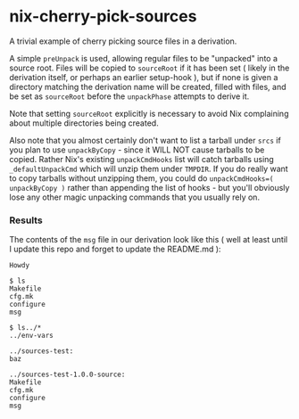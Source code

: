 # nix-cherry-pick-sources
A trivial example of cherry picking source files in a derivation.

A simple `preUnpack` is used, allowing regular files to be "unpacked" into a source root.
Files will be copied to `sourceRoot` if it has been set ( likely in the derivation itself, or perhaps an earlier setup-hook ), but if none is given a directory matching the derivation name will be created, filled with files, and be set as `sourceRoot` before the `unpackPhase` attempts to derive it.

Note that setting `sourceRoot` explicitly is necessary to avoid Nix complaining about multiple directories being created.

Also note that you almost certainly don't want to list a tarball under `srcs` if you plan to use `unpackByCopy` - since it WILL NOT cause tarballs to be copied. Rather Nix's existing `unpackCmdHooks` list will catch tarballs using `_defaultUnpackCmd` which will unzip them under `TMPDIR`. If you do really want to copy tarballs without unzipping them, you could do `unpackCmdHooks=( unpackByCopy )` rather than appending the list of hooks - but you'll obviously lose any other magic unpacking commands that you usually rely on.

### Results
The contents of the `msg` file in our derivation look like this ( well at least until I update this repo and forget to update the README.md ):

```
Howdy

$ ls
Makefile
cfg.mk
configure
msg

$ ls../*
../env-vars

../sources-test:
baz

../sources-test-1.0.0-source:
Makefile
cfg.mk
configure
msg
```
